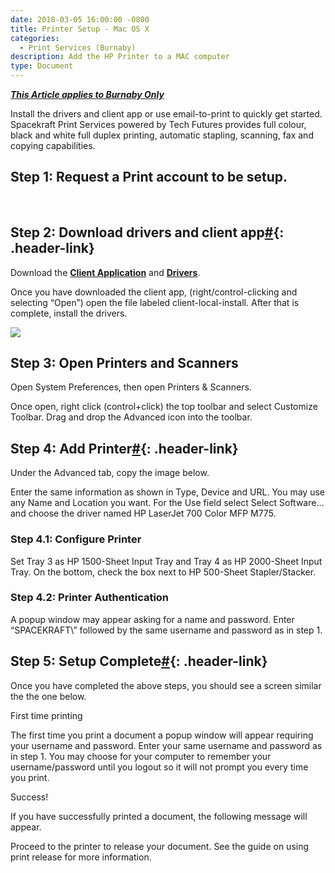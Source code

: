 ```yaml
---
date: 2018-03-05 16:00:00 -0800
title: Printer Setup - Mac OS X
categories:
  - Print Services (Burnaby)
description: Add the HP Printer to a MAC computer
type: Document
---
```


<u><em><strong>This Article applies to Burnaby Only</strong></em></u>

Install the drivers and client app or use email-to-print to quickly get started. Spacekraft Print Services powered by Tech Futures provides full colour, black and white full duplex printing, automatic stapling, scanning, fax and copying capabilities.&nbsp;

## Step 1: Request a Print account to be setup.

&nbsp;

## Step 2: Download drivers and client app[\#](#step-2-download-drivers-and-client-app){: .header-link}

Download the [**Client Application**](http://spacekraft.goprint.xyz/client/mac.zip) and [**Drivers**](http://spacekraft.goprint.xyz/drivers/mac_drivers.zip).

Once you have downloaded the client app, (right/control-clicking and selecting “Open”) open the file labeled client-local-install. After that is complete, install the drivers.

![](blob:https://app.cloudcannon.com/40d8fb51-1812-40a8-8f68-722f25a36ba3)

## Step 3: Open Printers and Scanners

Open System Preferences, then open Printers & Scanners.

Once open, right click (control+click) the top toolbar and select Customize Toolbar. Drag and drop the Advanced icon into the toolbar.

## Step 4: Add Printer[\#](#step-4-add-printer){: .header-link}

Under the Advanced tab, copy the image below.

Enter the same information as shown in Type, Device and URL. You may use any Name and Location you want. For the Use field select Select Software… and choose the driver named HP LaserJet 700 Color MFP M775.

### Step 4.1: Configure Printer

Set Tray 3 as HP 1500-Sheet Input Tray and Tray 4 as HP 2000-Sheet Input Tray. On the bottom, check the box next to HP 500-Sheet Stapler/Stacker.

### Step 4.2: Printer Authentication

A popup window may appear asking for a name and password. Enter “SPACEKRAFT\\” followed by the same username and password as in step 1.

## Step 5: Setup Complete[\#](#step-5-setup-complete){: .header-link}

Once you have completed the above steps, you should see a screen similar the the one below.

First time printing

The first time you print a document a popup window will appear requiring your username and password. Enter your same username and password as in step 1. You may choose for your computer to remember your username/password until you logout so it will not prompt you every time you print.

Success\!

If you have successfully printed a document, the following message will appear.

Proceed to the printer to release your document. See the guide on using print release for more information.